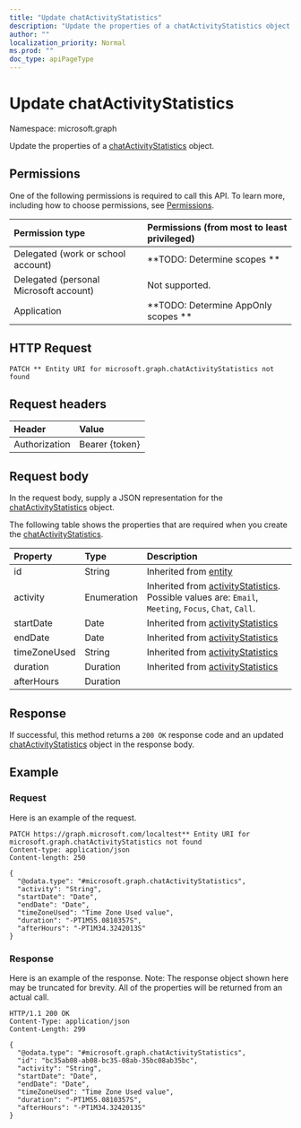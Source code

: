 ```yaml
---
title: "Update chatActivityStatistics"
description: "Update the properties of a chatActivityStatistics object."
author: ""
localization_priority: Normal
ms.prod: ""
doc_type: apiPageType
---
```


# Update chatActivityStatistics

Namespace: microsoft.graph

Update the properties of a [chatActivityStatistics](../resources/chatactivitystatistics.md) object.

## Permissions
One of the following permissions is required to call this API. To learn more, including how to choose permissions, see [Permissions](/concepts/permissions-reference.md).

|Permission type|Permissions (from most to least privileged)|
|:---|:---|
|Delegated (work or school account)|**TODO: Determine scopes **|
|Delegated (personal Microsoft account)|Not supported.|
|Application|**TODO: Determine AppOnly scopes **|

## HTTP Request
<!-- {
  "blockType": "ignored"
}
-->
``` http
PATCH ** Entity URI for microsoft.graph.chatActivityStatistics not found
```

## Request headers
|Header|Value|
|:---|:---|
|Authorization|Bearer {token}|

## Request body
In the request body, supply a JSON representation for the [chatActivityStatistics](../resources/chatactivitystatistics.md) object.

The following table shows the properties that are required when you create the [chatActivityStatistics](../resources/chatactivitystatistics.md).

|Property|Type|Description|
|:---|:---|:---|
|id|String| Inherited from [entity](../resources/entity.md)|
|activity|Enumeration| Inherited from [activityStatistics](../resources/activitystatistics.md). Possible values are: `Email`, `Meeting`, `Focus`, `Chat`, `Call`.|
|startDate|Date| Inherited from [activityStatistics](../resources/activitystatistics.md)|
|endDate|Date| Inherited from [activityStatistics](../resources/activitystatistics.md)|
|timeZoneUsed|String| Inherited from [activityStatistics](../resources/activitystatistics.md)|
|duration|Duration| Inherited from [activityStatistics](../resources/activitystatistics.md)|
|afterHours|Duration||



## Response
If successful, this method returns a `200 OK` response code and an updated [chatActivityStatistics](../resources/chatactivitystatistics.md) object in the response body.

## Example

### Request
Here is an example of the request.
<!-- {
  "blockType": "request",
  "name": "update_chatactivitystatistics"
}
-->
``` http
PATCH https://graph.microsoft.com/localtest** Entity URI for microsoft.graph.chatActivityStatistics not found
Content-type: application/json
Content-length: 250

{
  "@odata.type": "#microsoft.graph.chatActivityStatistics",
  "activity": "String",
  "startDate": "Date",
  "endDate": "Date",
  "timeZoneUsed": "Time Zone Used value",
  "duration": "-PT1M55.0810357S",
  "afterHours": "-PT1M34.3242013S"
}
```

### Response
Here is an example of the response. Note: The response object shown here may be truncated for brevity. All of the properties will be returned from an actual call.
<!-- {
  "blockType": "response",
  "truncated": true
}
-->
``` http
HTTP/1.1 200 OK
Content-Type: application/json
Content-Length: 299

{
  "@odata.type": "#microsoft.graph.chatActivityStatistics",
  "id": "bc35ab08-ab08-bc35-08ab-35bc08ab35bc",
  "activity": "String",
  "startDate": "Date",
  "endDate": "Date",
  "timeZoneUsed": "Time Zone Used value",
  "duration": "-PT1M55.0810357S",
  "afterHours": "-PT1M34.3242013S"
}
```

